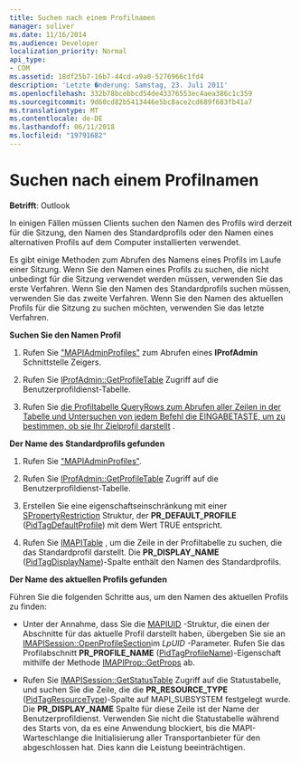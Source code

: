 ```yaml
---
title: Suchen nach einem Profilnamen
manager: soliver
ms.date: 11/16/2014
ms.audience: Developer
localization_priority: Normal
api_type:
- COM
ms.assetid: 18df25b7-16b7-44cd-a9a0-5276966c1fd4
description: 'Letzte �nderung: Samstag, 23. Juli 2011'
ms.openlocfilehash: 332b78bcebbcd54de43376553ec4aea386c1c359
ms.sourcegitcommit: 9d60cd82b5413446e5bc8ace2cd689f683fb41a7
ms.translationtype: MT
ms.contentlocale: de-DE
ms.lasthandoff: 06/11/2018
ms.locfileid: "19791682"
---
```

# <a name="finding-a-profile-name"></a>Suchen nach einem Profilnamen

  
  
**Betrifft**: Outlook 
  
In einigen Fällen müssen Clients suchen den Namen des Profils wird derzeit für die Sitzung, den Namen des Standardprofils oder den Namen eines alternativen Profils auf dem Computer installierten verwendet.
  
Es gibt einige Methoden zum Abrufen des Namens eines Profils im Laufe einer Sitzung. Wenn Sie den Namen eines Profils zu suchen, die nicht unbedingt für die Sitzung verwendet werden müssen, verwenden Sie das erste Verfahren. Wenn Sie den Namen des Standardprofils suchen müssen, verwenden Sie das zweite Verfahren. Wenn Sie den Namen des aktuellen Profils für die Sitzung zu suchen möchten, verwenden Sie das letzte Verfahren. 
  
 **Suchen Sie den Namen Profil**
  
1. Rufen Sie ["MAPIAdminProfiles"](mapiadminprofiles.md) zum Abrufen eines **IProfAdmin** Schnittstelle Zeigers. 
    
2. Rufen Sie [IProfAdmin::GetProfileTable](iprofadmin-getprofiletable.md) Zugriff auf die Benutzerprofildienst-Tabelle. 
    
3. Rufen Sie [die Profiltabelle QueryRows zum Abrufen aller Zeilen in der Tabelle und Untersuchen von jedem Befehl die EINGABETASTE, um zu bestimmen, ob sie Ihr Zielprofil darstellt](imapitable-queryrows.md) . 
    
 **Der Name des Standardprofils gefunden**
  
1. Rufen Sie ["MAPIAdminProfiles"](mapiadminprofiles.md).
    
2. Rufen Sie [IProfAdmin::GetProfileTable](iprofadmin-getprofiletable.md) Zugriff auf die Benutzerprofildienst-Tabelle. 
    
3. Erstellen Sie eine eigenschaftseinschränkung mit einer [SPropertyRestriction](spropertyrestriction.md) Struktur, der **PR_DEFAULT_PROFILE** ([PidTagDefaultProfile](pidtagdefaultprofile-canonical-property.md)) mit dem Wert TRUE entspricht.
    
4. Rufen Sie [IMAPITable](imapitable-findrow.md) , um die Zeile in der Profiltabelle zu suchen, die das Standardprofil darstellt. Die **PR_DISPLAY_NAME** ([PidTagDisplayName](pidtagdisplayname-canonical-property.md))-Spalte enthält den Namen des Standardprofils.
    
 **Der Name des aktuellen Profils gefunden**
  
Führen Sie die folgenden Schritte aus, um den Namen des aktuellen Profils zu finden:
  
- Unter der Annahme, dass Sie die [MAPIUID](mapiuid.md) -Struktur, die einen der Abschnitte für das aktuelle Profil darstellt haben, übergeben Sie sie an [IMAPISession::OpenProfileSection](imapisession-openprofilesection.md)im _LpUID_ -Parameter. Rufen Sie das Profilabschnitt **PR_PROFILE_NAME** ([PidTagProfileName](pidtagprofilename-canonical-property.md))-Eigenschaft mithilfe der Methode [IMAPIProp::GetProps](imapiprop-getprops.md) ab. 
    
- Rufen Sie [IMAPISession::GetStatusTable](imapisession-getstatustable.md) Zugriff auf die Statustabelle, und suchen Sie die Zeile, die die **PR_RESOURCE_TYPE** ([PidTagResourceType](pidtagresourcetype-canonical-property.md))-Spalte auf MAPI_SUBSYSTEM festgelegt wurde. Die **PR_DISPLAY_NAME** Spalte für diese Zeile ist der Name der Benutzerprofildienst. Verwenden Sie nicht die Statustabelle während des Starts von, da es eine Anwendung blockiert, bis die MAPI-Warteschlange die Initialisierung aller Transportanbieter für den abgeschlossen hat. Dies kann die Leistung beeinträchtigen. 
    

